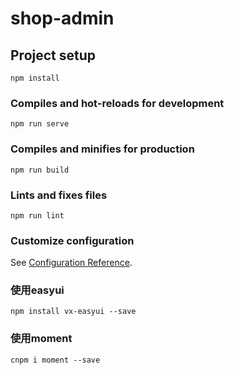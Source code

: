 # shop-admin

## Project setup
```
npm install
```

### Compiles and hot-reloads for development
```
npm run serve
```

### Compiles and minifies for production
```
npm run build
```

### Lints and fixes files
```
npm run lint
```

### Customize configuration
See [Configuration Reference](https://cli.vuejs.org/config/).



### 使用easyui

```shell
npm install vx-easyui --save
```



### 使用moment

```shell
cnpm i moment --save
```

